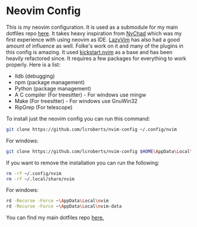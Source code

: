 # Neovim Config

This is my neovim configuration. It is used as a submodule for my main dotfiles repo [here](https://github.com/lcroberts/dotfiles). It takes heavy inspiration from [NvChad](https://github.com/NvChad/NvChad) which was my first experience with using neovim as IDE. [LazyVim](https://github.com/LazyVim/LazyVim) has also had a good amount of influence as well. Folke's work on it and many of the plugins in this config is amazing. It used [kickstart.nvim](https://github.com/nvim-lua/kickstart.nvim) as a base and has been heavily refactored since. It requires a few packages for everything to work properly. Here is a list:

- lldb (debugging)
- npm (package management)
- Python (package management)
- A C compiler (For treesitter) - For windows use mingw
- Make (For treesitter) - For windows use GnuWin32
- RipGrep (For telescope)

To install just the neovim config you can run this command:

```bash
git clone https://github.com/lcroberts/nvim-config ~/.config/nvim
```

For windows:

```bash
git clone https://github.com/lcroberts/nvim-config $HOME\AppData\Local\nvim
```

If you want to remove the installation you can run the following:

```bash
rm -rf ~/.config/nvim
rm -rf ~/.local/share/nvim
```

For windows:

```Bash
rd -Recurse -Force ~\AppData\Local\nvim
rd -Recurse -Force ~\AppData\Local\nvim-data
```

You can find my main dotfiles repo [here.](https://github.com/lcroberts/dotfiles)
